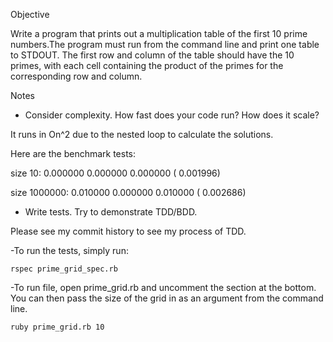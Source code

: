 Objective

Write a program that prints out a multiplication table of the first 10 prime numbers.The program must run from the command line and print one table to STDOUT. The first row and column of the table should have the 10 primes, with each cell containing the product of the primes for the corresponding row and column. 

Notes 
- Consider complexity. How fast does your code run? How does it scale?

It runs in On^2 due to the nested loop to calculate the solutions.

Here are the benchmark tests:

size 10:   0.000000   0.000000   0.000000 (  0.001996)

size 1000000:   0.010000   0.000000   0.010000 (  0.002686)

- Write tests. Try to demonstrate TDD/BDD.

Please see my commit history to see my process of TDD.



-To run the tests, simply run:

`rspec prime_grid_spec.rb`

-To run file, open prime_grid.rb and uncomment the section at the bottom. You can then pass the size of the grid in as an argument from the command line.

`ruby prime_grid.rb 10`

